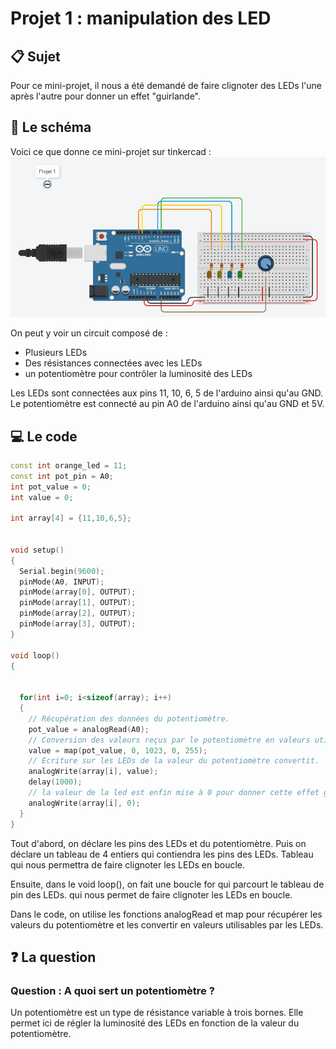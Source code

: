# Projet 1 : manipulation des LED  

## :clipboard: Sujet  

Pour ce mini-projet, il nous a été demandé de faire clignoter des LEDs l'une après l'autre pour donner un effet "guirlande".  

## :electric_plug: Le schéma  

Voici ce que donne ce mini-projet sur tinkercad :
![alt](img/2022-03-16_151923.png)

On peut y voir un circuit composé de :

- Plusieurs LEDs
- Des résistances connectées avec les LEDs
- un potentiomètre pour contrôler la luminosité des LEDs

Les LEDs sont connectées aux pins 11, 10, 6, 5 de l'arduino ainsi qu'au GND.
Le potentiomètre est connecté au pin A0 de l'arduino ainsi qu'au GND et 5V.

## :computer: Le code  

```cpp
const int orange_led = 11;
const int pot_pin = A0;
int pot_value = 0;
int value = 0;

int array[4] = {11,10,6,5};


void setup()
{
  Serial.begin(9600);
  pinMode(A0, INPUT);
  pinMode(array[0], OUTPUT);
  pinMode(array[1], OUTPUT);    
  pinMode(array[2], OUTPUT);    
  pinMode(array[3], OUTPUT);    
}

void loop()
{
  
  
  for(int i=0; i<sizeof(array); i++)
  {
    // Récupération des données du potentiomètre.
    pot_value = analogRead(A0);
    // Conversion des valeurs reçus par le potentiomètre en valeurs utilisables par les LEDs.
    value = map(pot_value, 0, 1023, 0, 255);
    // Ecriture sur les LEDs de la valeur du potentiomètre convertit.
    analogWrite(array[i], value);
    delay(1000);
    // la valeur de la led est enfin mise à 0 pour donner cette effet guirlande.
    analogWrite(array[i], 0);
  }
}
```

Tout d'abord, on déclare les pins des LEDs et du potentiomètre. Puis on déclare un tableau de 4 entiers qui contiendra les pins des LEDs.
Tableau qui nous permettra de faire clignoter les LEDs en boucle.

Ensuite, dans le void loop(), on fait une boucle for qui parcourt le tableau de pin des LEDs. qui nous permet de faire clignoter les LEDs en boucle.

Dans le code, on utilise les fonctions analogRead et map pour récupérer les valeurs du potentiomètre et les convertir en valeurs utilisables par les LEDs.

## :question: La question  

### Question : A quoi sert un potentiomètre ?

Un potentiomètre est un type de résistance variable à trois bornes. Elle permet ici de régler la luminosité des LEDs en fonction de la valeur du potentiomètre.
